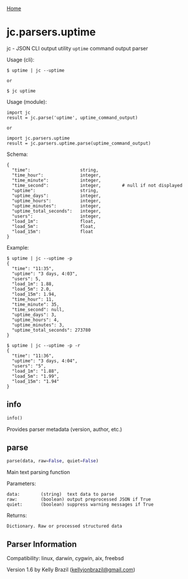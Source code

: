[Home](https://kellyjonbrazil.github.io/jc/)

# jc.parsers.uptime
jc - JSON CLI output utility `uptime` command output parser

Usage (cli):

    $ uptime | jc --uptime

    or

    $ jc uptime

Usage (module):

    import jc
    result = jc.parse('uptime', uptime_command_output)

    or

    import jc.parsers.uptime
    result = jc.parsers.uptime.parse(uptime_command_output)

Schema:

    {
      "time":                   string,
      "time_hour":              integer,
      "time_minute":            integer,
      "time_second":            integer,        # null if not displayed
      "uptime":                 string,
      "uptime_days":            integer,
      "uptime_hours":           integer,
      "uptime_minutes":         integer,
      "uptime_total_seconds":   integer,
      "users":                  integer,
      "load_1m":                float,
      "load_5m":                float,
      "load_15m":               float
    }

Example:

    $ uptime | jc --uptime -p
    {
      "time": "11:35",
      "uptime": "3 days, 4:03",
      "users": 5,
      "load_1m": 1.88,
      "load_5m": 2.0,
      "load_15m": 1.94,
      "time_hour": 11,
      "time_minute": 35,
      "time_second": null,
      "uptime_days": 3,
      "uptime_hours": 4,
      "uptime_minutes": 3,
      "uptime_total_seconds": 273780
    }

    $ uptime | jc --uptime -p -r
    {
      "time": "11:36",
      "uptime": "3 days, 4:04",
      "users": "5",
      "load_1m": "1.88",
      "load_5m": "1.99",
      "load_15m": "1.94"
    }


## info
```python
info()
```
Provides parser metadata (version, author, etc.)

## parse
```python
parse(data, raw=False, quiet=False)
```

Main text parsing function

Parameters:

    data:        (string)  text data to parse
    raw:         (boolean) output preprocessed JSON if True
    quiet:       (boolean) suppress warning messages if True

Returns:

    Dictionary. Raw or processed structured data

## Parser Information
Compatibility:  linux, darwin, cygwin, aix, freebsd

Version 1.6 by Kelly Brazil (kellyjonbrazil@gmail.com)
